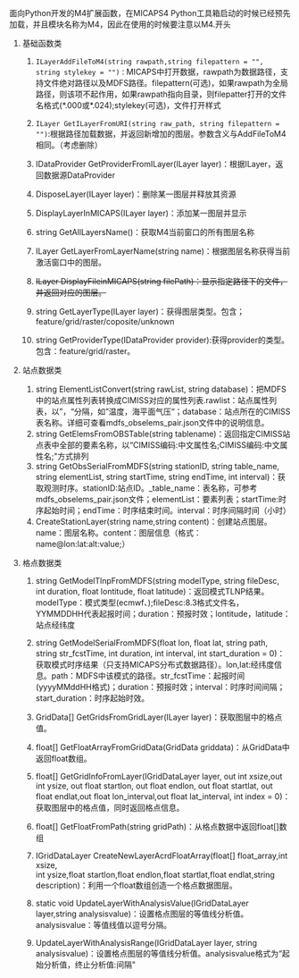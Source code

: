 面向Python开发的M4扩展函数，在MICAPS4 Python工具箱启动的时候已经预先加载，并且模块名称为M4，因此在使用的时候要注意以M4.开头

1. 基础函数类

   1. `ILayerAddFileToM4(string rawpath,string filepattern = "", string stylekey = "")：`MICAPS中打开数据，rawpath为数据路径，支持文件绝对路径以及MDFS路径。filepattern\(可选\)，如果rawpath为全局路径，则该项不起作用，如果rawpath指向目录，则filepatter打开的文件名格式\(\*.000或\*.024\);stylekey\(可选\)，文件打开样式
   2. `ILayer GetILayerFromURI(string raw_path, string filepattern = "")`:根据路径加载数据，并返回新增加的图层。参数含义与AddFileToM4相同。（考虑删除）
   3. IDataProvider GetProviderFromILayer\(ILayer layer\)：根据ILayer，返回数据源DataProvider
   4. DisposeLayer\(ILayer layer\)：删除某一图层并释放其资源
   5. DisplayLayerInMICAPS\(ILayer layer\)：添加某一图层并显示
   6. string GetAllLayersName\(\)：获取M4当前窗口的所有图层名称

   7. ILayer GetLayerFromLayerName\(string name\)：根据图层名称获得当前激活窗口中的图层。

   8. ~~ILayer DisplayFileinMICAPS\(string filePath\)：显示指定路径下的文件，并返回对应的图层。~~

   9. string GetLayerType\(ILayer layer\)：获得图层类型。包含；feature/grid/raster/coposite/unknown

   10. string GetProviderType\(IDataProvider provider\):获得provider的类型。包含：feature/grid/raster。

2. 站点数据类

   1. string ElementListConvert\(string rawList, string database\)：把MDFS中的站点属性列表转换成CIMISS对应的属性列表.rawlist：站点属性列表，以”，“分隔，如”温度，海平面气压“；database：站点所在的CIMISS表名称。详细可查看mdfs\_obselems\_pair.json文件中的说明信息。
   2. string GetElemsFromOBSTable\(string tablename\)：返回指定CIMISS站点表中全部的要素名称，以“CIMISS编码:中文属性名;CIMISS编码:中文属性名;"方式排列
   3. string GetObsSerialFromMDFS\(string stationID, string table\_name, string elementList, string startTime, string endTime, int interval\)：获取观测时序。stationID:站点ID。\_table\_name：表名称，可参考mdfs\_obselems\_pair.json文件；elementList：要素列表；startTime:时序起始时间；endTime：时序结束时间。interval：时序间隔时间（小时）
   4. CreateStationLayer\(string name,string content\)：创建站点图层。name：图层名称。content：图层信息（格式：name@lon:lat:alt:value;）

3. 格点数据类

   1. string GetModelTlnpFromMDFS\(string modelType,
       string fileDesc, int duration, float lontitude, float latitude\)：返回模式TLNP结果。modelType：模式类型\(ecmwf、\);fileDesc:8.3格式文件名，YYMMDDHH代表起报时间；duration：预报时效；lontitude，latitude：站点经纬度
   2. string GetModelSerialFromMDFS\(float lon, float lat, string path,
       string str\_fcstTime, int duration, int interval, int start\_duration = 0\)：获取模式时序结果（只支持MICAPS分布式数据路径）。lon,lat:经纬度信息。path：MDFS中该模式的路径。str\_fcstTime：起报时间\(yyyyMMddHH格式\)；duration：预报时效；interval：时序时间间隔；start\_duration：时序起始时效。
   3. GridData\[\] GetGridsFromGridLayer\(ILayer layer\)：获取图层中的格点值。
   4. float\[\] GetFloatArrayFromGridData\(GridData griddata\)：从GridData中返回float数组。
   5. float\[\] GetGridInfoFromLayer\(IGridDataLayer layer,
       out int xsize,out int ysize, out float startlon, out float endlon, 
      out float startlat, out float endlat,out float lon\_interval,out float lat\_interval,
       int index = 0\)：获取图层中的格点值，同时返回格点信息。
   6. float\[\] GetFloatFromPath\(string gridPath\)：从格点数据中返回float\[\]数组

   7. IGridDataLayer CreateNewLayerAcrdFloatArray\(float\[\] float\_array,int xsize,  
                  int ysize,float startlon,float endlon,float startlat,float endlat,string description\)：利用一个float数组创造一个格点数据图层。

   8. static void UpdateLayerWithAnalysisValue\(IGridDataLayer layer,string analysisvalue\)：设置格点图层的等值线分析值。analysisvalue：等值线值以逗号分隔。

   9. UpdateLayerWithAnalysisRange\(IGridDataLayer layer, string analysisvalue\)：设置格点图层的等值线分析值。analysisvalue格式为“起始分析值，终止分析值:间隔"



